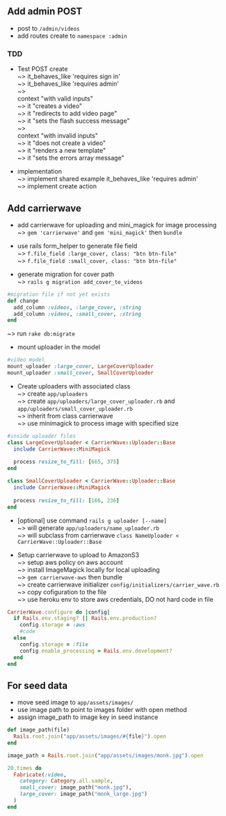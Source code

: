 ## Add admin POST  
* post to `/admin/videos`  
* add routes create to `namespace :admin`  

### TDD 
* Test POST create  
~> it_behaves_like 'requires sign in'  
~> it_behaves_like 'requires admin'  
~>  
context "with valid inputs"  
~> it "creates a video"  
~> it "redirects to add video page"  
~> it "sets the flash success message"  
~>  
context "with invalid inputs"  
~> it "does not create a video"  
~> it "renders a new template"  
~> it "sets the errors array message"  

* implementation  
~> implement shared example it_behaves_like 'requires admin'  
~> implement create action  

## Add carrierwave  
* add carrierwave for uploading and mini_magick for image processing  
~> `gem 'carrierwave'` and `gem 'mini_magick'` then `bundle`  

* use rails form_helper to generate file field  
~> `f.file_field :large_cover, class: "btn btn-file"`  
~> `f.file_field :small_cover, class: "btn btn-file"`  

* generate migration for cover path  
~> `rails g migration add_cover_to_videos`  
```ruby
#migration file if not yet exists
def change
  add_column :videos, :large_cover, :string
  add_column :videos, :small_cover, :string
end
```
~> run `rake db:migrate`  

* mount uploader in the model  
```ruby
#video model
mount_uploader :large_cover, LargeCoverUploader
mount_uploader :small_cover, SmallCoverUploader
```

* Create uploaders with associated class   
~> create `app/uploaders`  
~> create `app/uploaders/large_cover_uploader.rb` and `app/uploaders/small_cover_uploader.rb`  
~> inherit from class carrierwave  
~> use minimagick to process image with specified size  
```ruby
#inside uploader files
class LargeCoverUploader < CarrierWave::Uploader::Base
  include CarrierWave::MiniMagick
  
  process resize_to_fill: [665, 375]
end
```
```ruby
class SmallCoverUploader < CarrierWave::Uploader::Base
  include CarrierWave::MiniMagick
  
  process resize_to_fill: [166, 236]
end
```

* [optional] use command `rails g uploader [--name]`  
~> will generate `app/uploaders/name_uploader.rb`  
~> will subclass from carrierwave `class NameUploader < CarrierWave::Uploader::Base`  

* Setup carrierwave to upload to AmazonS3  
~> setup aws policy on aws account  
~> install ImageMagick locally for local uploading  
~> `gem carrierwave-aws` then bundle  
~> create carrierwave initializer `config/initializers/carrier_wave.rb`  
~> copy cofiguration to the file  
~> use heroku env to store aws credentials, DO not hard code in file  
```ruby
CarrierWave.configure do |config|
  if Rails.env.staging? || Rails.env.production?
    config.storage = :aws
    #code
  else
    config.storage = :file
    config.enable_processing = Rails.env.development?
  end
end
```

## For seed data
* move seed image to `app/assets/images/`  
* use image path to point to images folder with open method  
* assign image_path to image key in seed instance  
```ruby
def image_path(file)
  Rails.root.join("app/assets/images/#{file}").open
end

image_path = Rails.root.join("app/assets/images/monk.jpg").open

20.times do
  Fabricate(:video, 
    category: Category.all.sample, 
    small_cover: image_path("monk.jpg"), 
    large_cover: image_path("monk_large.jpg")
  )
end
```